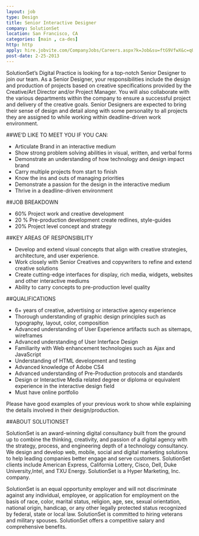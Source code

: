 ```yaml
---
layout: job
type: Design
title: Senior Interactive Designer
company: SolutionSet
location: San Francisco, CA
categories: [main , ca-des]
http: http
apply: hire.jobvite.com/CompanyJobs/Careers.aspx?k=Job&su=ftG9VfwX&c=qU89VfwQ&j=oTmaXfw6
post-date: 2-25-2013
---
```


SolutionSet’s Digital Practice is looking for a top-notch Senior Designer to join our team. As a Senior Designer, your responsibilities include the design and production of projects based on creative specifications provided by the Creative/Art Director and/or Project Manager. You will also collaborate with the various departments within the company to ensure a successful project and delivery of the creative goals. Senior Designers are expected to bring their sense of design and detail along with some personality to all projects they are assigned to while working within deadline-driven work environment.
 
##WE’D LIKE TO MEET YOU IF YOU CAN:

* Articulate Brand in an interactive medium
* Show strong problem solving abilities in visual, written, and verbal forms
* Demonstrate an understanding of how technology and design impact brand
* Carry multiple projects from start to finish
* Know the ins and outs of managing priorities
* Demonstrate a passion for the design in the interactive medium
* Thrive in a deadline-driven environment
 
##JOB BREAKDOWN

* 60% Project work and creative development
* 20 % Pre-production development create redlines, style-guides
* 20% Project level concept and strategy
 
##KEY AREAS OF RESPONSIBILITY

* Develop and extend visual concepts that align with creative strategies, architecture, and user experience.
* Work closely with Senior Creatives and copywriters to refine and extend creative solutions
* Create cutting-edge interfaces for display, rich media, widgets, websites and other interactive mediums
* Ability to carry concepts to pre-production level quality
 
##QUALIFICATIONS

* 6+ years of creative, advertising or interactive agency experience
* Thorough understanding of graphic design principles such as typography, layout, color, composition
* Advanced understanding of User Experience artifacts such as sitemaps, wireframes
* Advanced understanding of User Interface Design
* Familiarity with Web enhancement technologies such as Ajax and JavaScript
* Understanding of HTML development and testing
* Advanced knowledge of Adobe CS4
* Advanced understanding of Pre-Production protocols and standards
* Design or Interactive Media related degree or diploma or equivalent experience in the interactive design field
* Must have online portfolio
 
Please have good examples of your previous work to show while explaining the details involved in their design/production. 
 
##ABOUT SOLUTIONSET

SolutionSet is an award-winning digital consultancy built from the ground up to combine the thinking, creativity, and passion of a digital agency with the strategy, process, and engineering depth of a technology consultancy. We design and develop web, mobile, social and digital marketing solutions to help leading companies better engage and serve customers. SolutionSet clients include American Express, California Lottery, Cisco, Dell, Duke University,Intel, and TXU Energy. SolutionSet is a Hyper Marketing, Inc. company.

SolutionSet is an equal opportunity employer and will not discriminate against any individual, employee, or application for employment on the basis of race, color, marital status, religion, age, sex, sexual orientation, national origin, handicap, or any other legally protected status recognized by federal, state or local law. SolutionSet is committed to hiring veterans and military spouses.
SolutionSet offers a competitive salary and comprehensive benefits.